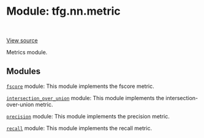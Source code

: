 <div itemscope itemtype="http://developers.google.com/ReferenceObject">
<meta itemprop="name" content="tfg.nn.metric" />
<meta itemprop="path" content="Stable" />
</div>

# Module: tfg.nn.metric

<!-- Insert buttons and diff -->

<table class="tfo-notebook-buttons tfo-api" align="left">
</table>

<a target="_blank" href="https://github.com/tensorflow/graphics/blob/master/tensorflow_graphics/nn/metric/__init__.py">View source</a>



Metrics module.



## Modules

[`fscore`](../../tfg/nn/metric/fscore.md) module: This module implements the fscore metric.

[`intersection_over_union`](../../tfg/nn/metric/intersection_over_union.md) module: This module implements the intersection-over-union metric.

[`precision`](../../tfg/nn/metric/precision.md) module: This module implements the precision metric.

[`recall`](../../tfg/nn/metric/recall.md) module: This module implements the recall metric.

